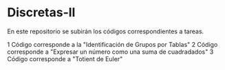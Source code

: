# Discretas-ll
En este repositorio se subirán los códigos correspondientes a tareas.

1 Código corresponde a la "Identificación de Grupos por Tablas"
2 Código corresponde a "Expresar un número como una suma de cuadradados"
3 Código corresponde a "Totient de Euler"
